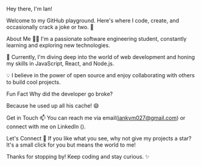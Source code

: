 
Hey there, I'm Ian!

Welcome to my GitHub playground. Here's where I code, create, and occasionally crack a joke or two. 🚀

About Me
👨‍💻 I'm a passionate software engineering student, constantly learning and exploring new technologies.

🌱 Currently, I'm diving deep into the world of web development and honing my skills in JavaScript, React, and Node.js.

💡 I believe in the power of open source and enjoy collaborating with others to build cool projects.

Fun Fact
Why did the developer go broke?

Because he used up all his cache! 😄

Get in Touch
📫 You can reach me via email(iankym027@gmail.com)  or connect with me on LinkedIn ().

Let's Connect
🌟 If you like what you see, why not give my projects a star? It's a small click for you but means the world to me!

Thanks for stopping by! Keep coding and stay curious. ✨
